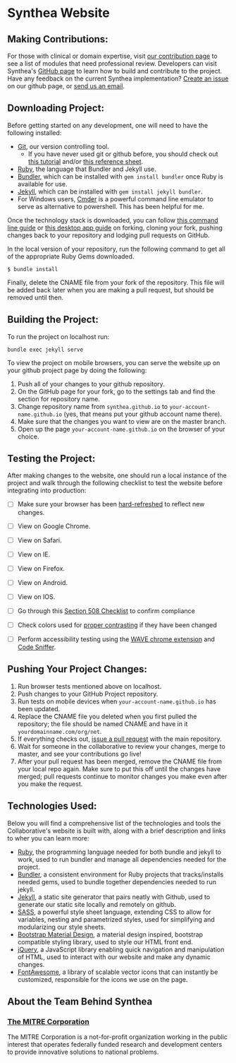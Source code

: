 # Synthea Website

## Making Contributions:
For those with clinical or domain expertise, visit [our contribution page](https://github.com/synthetichealth/synthea/projects/1) to see a list of modules that need professional review. Developers can visit Synthea's [GitHub page](https://github.com/synthetichealth/synthea) to learn how to build and contribute to the project. Have any feedback on the current Synthea implementation? [Create an issue](https://github.com/synthetichealth/synthea/issues/new) on our github page, or [send us an email](mailto:synthea-list@groups.mitre.org).

## Downloading Project:
Before getting started on any development, one will need to have the following installed:

- [Git](https://git-scm.com/), our version controlling tool.
	- If you have never used git or github before, you should check out [this tutorial](https://try.github.io/levels/1/challenges/1) and/or [this reference sheet](http://gitref.org/index.html).
- [Ruby](https://www.ruby-lang.org/en/), the language that Bundler and Jekyll use.
- [Bundler](http://bundler.io/), which can be installed with `gem install bundler` once Ruby is available for use.
- [Jekyll](https://jekyllrb.com/), which can be installed with `gem install jekyll bundler`.
- For Windows users, [Cmder](http://cmder.net/) is a powerful command line emulator to serve as alternative to powershell. This has been helpful for me.

Once the technology stack is downloaded, you can follow [this command line guide](https://help.github.com/articles/fork-a-repo/) or [this desktop app guide](https://guides.github.com/activities/forking/) on forking, cloning your fork, pushing changes back to your repository and lodging pull requests on GitHub.

In the local version of your repository, run the following command to get all of the appropriate Ruby Gems downloaded.
```
$ bundle install
```
Finally, delete the CNAME file from your fork of the repository. This file will be added back later when you are making a pull request, but should be removed until then.


## Building the Project:
To run the project on localhost run:
```
bundle exec jekyll serve
```
To view the project on mobile browsers, you can serve the website up on your github project page by doing the following:

1. Push all of your changes to your github repository.
2. On the GitHub page for your fork, go to the settings tab and find the section for repository name.
3. Change repository name from `synthea.github.io` to `your-account-name.github.io` (yes, that means put your github account name there).
4. Make sure that the changes you want to view are on the master branch.
5. Open up the page `your-account-name.github.io` on the browser of your choice.


## Testing the Project:
After making changes to the website, one should run a local instance of the project and walk through the following checklist to test the website before integrating into production:

- [ ] Make sure your browser has been [hard-refreshed](http://refreshyourcache.com/en/cache/) to reflect new changes.
- [ ] View on Google Chrome.
- [ ] View on Safari.
- [ ] View on IE.
- [ ] View on Firefox.
- [ ] View on Android.
- [ ] View on IOS.
- [ ] Go through this [Section 508 Checklist](http://www.hhs.gov/web/section-508/making-files-accessible/checklist/html/index.html) to confirm compliance	
- [ ] Check colors used for [proper contrasting](http://webaim.org/resources/contrastchecker/) if they have been changed
- [ ] Perform accessibility testing using the [WAVE chrome extension](http://wave.webaim.org/extension/) and [Code Sniffer](http://squizlabs.github.io/HTML_CodeSniffer/).


## Pushing Your Project Changes:

1. Run browser tests mentioned above on localhost.
2. Push changes to your GitHub Project repository.
3. Run tests on mobile devices when `your-account-name.github.io` has been updated.
4. Replace the CNAME file you deleted when you first pulled the repository; the file should be named CNAME and have in it `yourdomainname.com/org/net`.
5. If everything checks out, [issue a pull request](https://help.github.com/articles/creating-a-pull-request-from-a-fork/) with the main repository.
6. Wait for someone in the collaborative to review your changes, merge to master, and see your contributions go live!
7. After your pull request has been merged, remove the CNAME file from your local repo again. Make sure to put this off until the changes have merged; pull requests continue to monitor changes you make even after you make the request.


## Technologies Used:
Below you will find a comprehensive list of the technologies and tools the Collaborative's website is built with, along with a brief description and links to wher you can learn more:

- [Ruby](https://www.ruby-lang.org/en/), the programming language needed for both bundle and jekyll to work, used to run bundler and manage all dependencies needed for the project.
- [Bundler](http://bundler.io/), a consistent environment for Ruby projects that tracks/installs needed gems, used to bundle together dependencies needed to run jekyll.
- [Jekyll](https://jekyllrb.com/), a static site generator that pairs neatly with Github, used to generate our static site locally and remotely on github.
- [SASS](http://sass-lang.com/), a powerful style sheet language, extending CSS to allow for variables, nesting and parametrized styles, used for simplifying and modularizing our style sheets.
- [Bootstrap Material Design](http://fezvrasta.github.io/bootstrap-material-design/), a material design inspired, bootstrap compatible styling library, used to style our HTML front end.
- [jQuery](https://jquery.com/), a JavaScript library enabling quick navigation and manipulation of HTML, used to interact with our website and make any dynamic changes.
- [FontAwesome](http://fontawesome.io/), a library of scalable vector icons that can instantly be customized, responsible for the icons we use on the page.


## About the Team Behind Synthea
### [The MITRE Corporation](https://www.mitre.org/)

The MITRE Corporation is a not-for-profit organization working in the public interest that operates federally funded research and development centers to provide innovative solutions to national problems.
